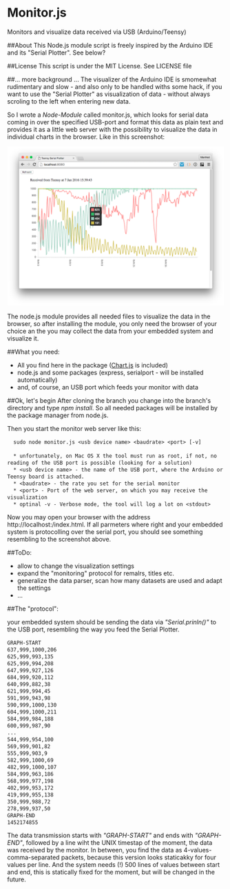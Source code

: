 # Monitor.js
Monitors and visualize data received via USB (Arduino/Teensy)

##About
This Node.js module script is freely inspired by the Arduino IDE and its "Serial Plotter". See below?

##License
This script is under the MIT License. See LICENSE file

##... more background ...
The visualizer of the Arduino IDE is smomewhat rudimentary and slow - and also only to be handled withs some hack, if you want to use the "Serial Plotter" as visualization of data - without always scroling to the left when entering new data.

So I wrote a _Node-Module_ called monitor.js, which looks for serial data coming in over the specified USB-port and format this data as plain text and provides it as a little web server with the possibility to visualize the data in individual charts in the browser. Like in this screenshot:

![alt tag](images/Screenshot.png)

The node.js module provides all needed files to visualize the data in the browser, so after installing the module, you only need the browser of your choice an the you may collect the data from your embedded system and visualize it.

##What you need:
* All you find here in the package ([Chart.js](https://github.com/nnnick/Chart.js) is included)
* node.js and some packages (express, serialport - will be installed automatically)
* and, of course, an USB port which feeds your monitor with data

##Ok, let's begin
After cloning the branch you change into the branch's directory and type *npm install*. So all needed packages will be installed by the package manager from node.js.

Then you start the monitor web server like this:

      sudo node monitor.js <usb device name> <baudrate> <port> [-v]
      
      * unfortunately, on Mac OS X the tool must run as root, if not, no reading of the USB port is possible (looking for a solution) 
      * <usb device name> - the name of the USB port, where the Arduino or Teensy board is attached.
      * <baudrate> - the rate you set for the serial monitor
      * <port> - Port of the web server, on which you may receive the visualization
      * optinal -v - Verbose mode, the tool will log a lot on <stdout>
      
Now you may open your browser with the address http://localhost:<port>/index.html. If all parmeters where right and your embedded system is protocolling over the serial port, you should see something resembling to the screenshot above.

##ToDo: 
* allow to change the visualization settings
* expand the "monitoring" protocol for remalrs, titles etc.
* generalize the data parser, scan how many datasets are used and adapt the settings
* ...

##The "protocol":

your embedded system should be sending the data via *"Serial.prinln()"* to the USB port, resembling the way you feed the Serial Plotter.

```
GRAPH-START
637,999,1000,206
625,999,993,135
625,999,994,208
647,999,927,126
684,999,920,112
640,999,882,38
621,999,994,45
591,999,943,98
590,999,1000,130
604,999,1000,211
584,999,984,188
600,999,987,90
...
544,999,954,100
569,999,901,82
555,999,903,9
582,999,1000,69
482,999,1000,107
584,999,963,186
568,999,977,198
402,999,953,172
419,999,955,138
350,999,988,72
278,999,937,50
GRAPH-END
1452174855
```
The data transmission starts with *"GRAPH-START"* and ends with *"GRAPH-END"*, followed by a line wiht the UNIX timestap of the moment, the data was received by the monitor. In between, you find the data as 4-values-comma-separated packets, because this version looks staticakky for four values per line. And the system needs (!) 500 lines of values between start and end, this is statically fixed for the moment, but will be changed in the future.



